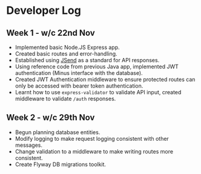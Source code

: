 # Developer Log

## Week 1 - w/c 22nd Nov
- Implemented basic Node.JS Express app.
- Created basic routes and error-handling.
- Established using [JSend](https://github.com/omniti-labs/jsend) as a standard for API responses.
- Using reference code from previous Java app, implemented JWT authentication (Minus interface with the database).
- Created JWT Authentication middleware to ensure protected routes can only be accessed with bearer token authentication.
- Learnt how to use `express-validator` to validate API input, created middleware to validate `/auth` responses.

## Week 2 - w/c 29th Nov
- Begun planning database entities.
- Modify logging to make request logging consistent with other messages.
- Change validation to a middleware to make writing routes more consistent.
- Create Flyway DB migrations toolkit.